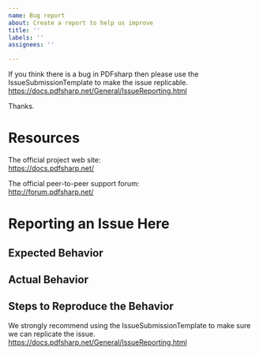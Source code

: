 ```yaml
---
name: Bug report
about: Create a report to help us improve
title: ''
labels: ''
assignees: ''

---
```


If you think there is a bug in PDFsharp then please use the IssueSubmissionTemplate to make the issue replicable.  
https://docs.pdfsharp.net/General/IssueReporting.html

Thanks.

# Resources

The official project web site:  
https://docs.pdfsharp.net/

The official peer-to-peer support forum:  
http://forum.pdfsharp.net/

# Reporting an Issue Here
## Expected Behavior

## Actual Behavior

## Steps to Reproduce the Behavior
We strongly recommend using the IssueSubmissionTemplate to make sure we can replicate the issue.  
https://docs.pdfsharp.net/General/IssueReporting.html
